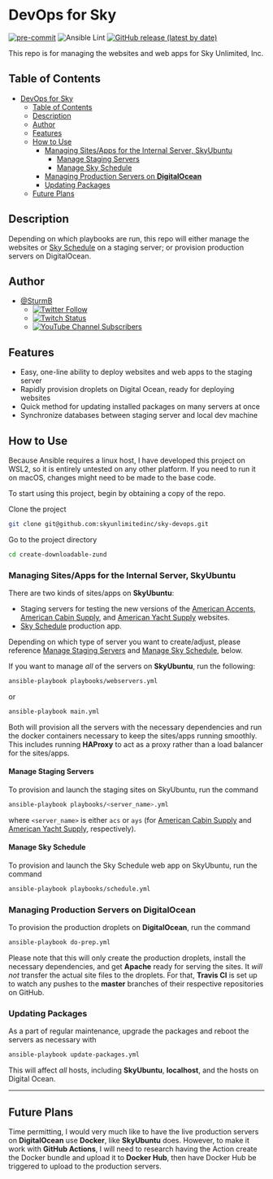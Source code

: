 # DevOps for Sky

[![pre-commit](https://img.shields.io/badge/pre--commit-enabled-brightgreen?logo=pre-commit&logoColor=white)](https://github.com/pre-commit/pre-commit) ![Ansible Lint](https://github.com/SturmB/sky-devops/workflows/Ansible%20Lint/badge.svg) [![GitHub release (latest by date)](https://img.shields.io/github/v/release/skyunlimitedinc/sky-devops)](https://github.com/skyunlimitedinc/sky-devops/releases)

This repo is for managing the websites and web apps for Sky Unlimited, Inc.

## Table of Contents

- [DevOps for Sky](#devops-for-sky)
  - [Table of Contents](#table-of-contents)
  - [Description](#description)
  - [Author](#author)
  - [Features](#features)
  - [How to Use](#how-to-use)
    - [Managing Sites/Apps for the Internal Server, SkyUbuntu](#managing-sitesapps-for-the-internal-server-skyubuntu)
      - [Manage Staging Servers](#manage-staging-servers)
      - [Manage Sky Schedule](#manage-sky-schedule)
    - [Managing Production Servers on **DigitalOcean**](#managing-production-servers-on-digitalocean)
    - [Updating Packages](#updating-packages)
  - [Future Plans](#future-plans)

## Description

Depending on which playbooks are run, this repo will either manage the websites or [Sky Schedule][schedule] on a staging server; or provision production servers on DigitalOcean.

## Author

- [@SturmB](https://github.com/SturmB)
  - [![Twitter Follow](https://img.shields.io/twitter/follow/SturmB?style=social)](https://twitter.com/SturmB)
  - [![Twitch Status](https://img.shields.io/twitch/status/SturmB?style=social)](https://www.twitch.tv/sturmb)
  - [![YouTube Channel Subscribers](https://img.shields.io/youtube/channel/subscribers/UCgiu5VTFiZls9QGRP-FRmSg?style=social)](https://www.youtube.com/c/ChrisMcGee)

## Features

- Easy, one-line ability to deploy websites and web apps to the staging server
- Rapidly provision droplets on Digital Ocean, ready for deploying websites
- Quick method for updating installed packages on many servers at once
- Synchronize databases between staging server and local dev machine

## How to Use

Because Ansible requires a linux host, I have developed this project on WSL2, so it is entirely untested on any other platform. If you need to run it on macOS, changes might need to be made to the base code.

To start using this project, begin by obtaining a copy of the repo.

Clone the project

```bash
git clone git@github.com:skyunlimitedinc/sky-devops.git
```

Go to the project directory

```bash
cd create-downloadable-zund
```

### Managing Sites/Apps for the Internal Server, SkyUbuntu

There are two kinds of sites/apps on **SkyUbuntu**:

- Staging servers for testing the new versions of the [American Accents][accents], [American Cabin Supply][cabin], and [American Yacht Supply][yacht] websites.
- [Sky Schedule][schedule] production app.

Depending on which type of server you want to create/adjust, please reference [Manage Staging Servers](#manage-staging-servers) and [Manage Sky Schedule](#manage-sky-schedule), below.

If you want to manage _all_ of the servers on **SkyUbuntu**, run the following:

```bash
ansible-playbook playbooks/webservers.yml
```

or

```bash
ansible-playbook main.yml
```

Both will provision all the servers with the necessary dependencies and run the docker containers necessary to keep the sites/apps running smoothly. This includes running **HAProxy** to act as a proxy rather than a load balancer for the sites/apps.

#### Manage Staging Servers

To provision and launch the staging sites on SkyUbuntu, run the command

```bash
ansible-playbook playbooks/<server_name>.yml
```

where `<server_name>` is either `acs` or `ays` (for [American Cabin Supply][cabin] and [American Yacht Supply][yacht], respectively).

#### Manage Sky Schedule

To provision and launch the Sky Schedule web app on SkyUbuntu, run the command

```bash
ansible-playbook playbooks/schedule.yml
```

### Managing Production Servers on **DigitalOcean**

To provision the production droplets on **DigitalOcean**, run the command

```bash
ansible-playbook do-prep.yml
```

Please note that this will only create the production droplets, install the necessary dependencies, and get **Apache** ready for serving the sites. It _will not_ transfer the actual site files to the droplets. For that, **Travis CI** is set up to watch any pushes to the **master** branches of their respective repositories on GitHub.

### Updating Packages

As a part of regular maintenance, upgrade the packages and reboot the servers as necessary with

```bash
ansible-playbook update-packages.yml
```

This will affect _all_ hosts, including **SkyUbuntu**, **localhost**, and the hosts on Digital Ocean.

---

## Future Plans

Time permitting, I would very much like to have the live production servers on **DigitalOcean** use **Docker**, like **SkyUbuntu** does. However, to make it work with **GitHub Actions**, I will need to research having the Action create the Docker bundle and upload it to **Docker Hub**, then have Docker Hub be triggered to upload to the production servers.

[schedule]: https://github.com/SturmB/sky-schedule
[accents]: https://github.com/skyunlimitedinc/aa
[cabin]: https://github.com/skyunlimitedinc/acs
[yacht]: https://github.com/skyunlimitedinc/ays

